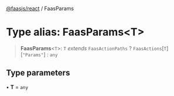 [@faasjs/react](../README.md) / FaasParams

# Type alias: FaasParams\<T\>

> **FaasParams**\<`T`\>: `T` *extends* `FaasActionPaths` ? `FaasActions`\[`T`\]\[`"Params"`\] : `any`

## Type parameters

• **T** = `any`
